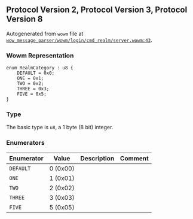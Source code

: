 ## Protocol Version 2, Protocol Version 3, Protocol Version 8

Autogenerated from `wowm` file at [`wow_message_parser/wowm/login/cmd_realm/server.wowm:43`](https://github.com/gtker/wow_messages/tree/main/wow_message_parser/wowm/login/cmd_realm/server.wowm#L43).

### Wowm Representation
```rust,ignore
enum RealmCategory : u8 {
    DEFAULT = 0x0;
    ONE = 0x1;
    TWO = 0x2;
    THREE = 0x3;
    FIVE = 0x5;
}
```
### Type
The basic type is `u8`, a 1 byte (8 bit) integer.
### Enumerators
| Enumerator | Value  | Description | Comment |
| --------- | -------- | ----------- | ------- |
| `DEFAULT` | 0 (0x00) |  |  |
| `ONE` | 1 (0x01) |  |  |
| `TWO` | 2 (0x02) |  |  |
| `THREE` | 3 (0x03) |  |  |
| `FIVE` | 5 (0x05) |  |  |
